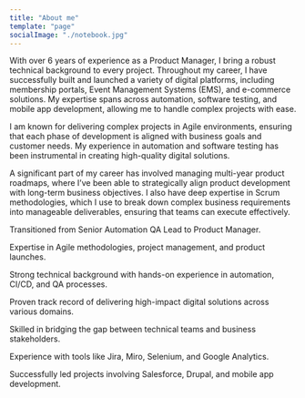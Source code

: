 ```yaml
---
title: "About me"
template: "page"
socialImage: "./notebook.jpg"
---
```


With over 6 years of experience as a Product Manager, I bring a robust technical background to every project. Throughout my career, I have successfully built and launched a variety of digital platforms, including membership portals, Event Management Systems (EMS), and e-commerce solutions. My expertise spans across automation, software testing, and mobile app development, allowing me to handle complex projects with ease.

I am known for delivering complex projects in Agile environments, ensuring that each phase of development is aligned with business goals and customer needs. My experience in automation and software testing has been instrumental in creating high-quality digital solutions.

A significant part of my career has involved managing multi-year product roadmaps, where I’ve been able to strategically align product development with long-term business objectives. I also have deep expertise in Scrum methodologies, which I use to break down complex business requirements into manageable deliverables, ensuring that teams can execute effectively.


Transitioned from Senior Automation QA Lead to Product Manager.

Expertise in Agile methodologies, project management, and product launches.

Strong technical background with hands-on experience in automation, CI/CD, and QA processes.

Proven track record of delivering high-impact digital solutions across various domains.

Skilled in bridging the gap between technical teams and business stakeholders.

Experience with tools like Jira, Miro, Selenium, and Google Analytics.

Successfully led projects involving Salesforce, Drupal, and mobile app development.

